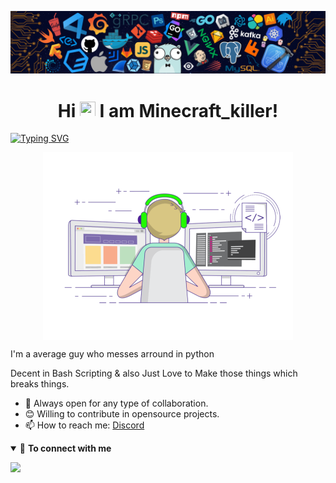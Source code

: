![](https://raw.githubusercontent.com/PushpenderIndia/PushpenderIndia/master/media/header.png)

<h1 align="center">Hi <img src="https://media.giphy.com/media/hvRJCLFzcasrR4ia7z/giphy.gif" width="25px" height="25px"> I am Minecraft_killer! </h1>

[![Typing SVG](https://readme-typing-svg.herokuapp.com?font=Robot-Bold&size=30&color=330033&center=true&vCenter=true&width=900&height=110&lines=root@kali:~/++whoami;Ethical+Hacker;Programmer;InfoSec+Content+Creator;And+A+Web+Developer)](https://git.io/typing-svg)

<p align="center"><img align="center" alt="Coding" width="400" src="https://github.com/PushpenderIndia/PushpenderIndia/blob/master/media/coding-gif.gif"></p>

I'm a average guy who messes arround in python

Decent in Bash Scripting & also Just Love to Make those things which breaks things. 

- 🤝 Always open for any type of collaboration.
- 😊 Willing to contribute in opensource projects. 
- 📫 How to reach me: [Discord](https://discord.gg/23XmvGbPXB)

<details open>
<summary>🤝 <b>To connect with me</b></summary>

<p align = "center">
 
[<img src = "https://img.shields.io/badge/youtube-Minecraft_killer-%23E4405F.svg?&style=for-the-badge&logo=youtube&logoColor=white">](https://www.youtube.com/@Minecraft_killer/)

</p>

</details>
